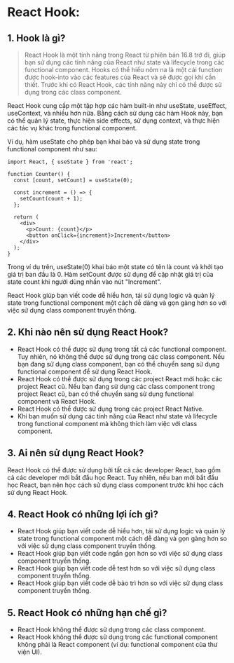 # React Hook:
## 1. Hook là gì?
> React Hook là một tính năng trong React từ phiên bản 16.8 trở đi, giúp bạn sử dụng các tính năng của React như state và lifecycle trong các functional component. Hooks có thể hiểu nôm na là một cái function được hook-into vào các features của React và sẽ được gọi khi cần thiết. Trước khi có React Hook, các tính năng này chỉ có thể được sử dụng trong các class component.

React Hook cung cấp một tập hợp các hàm built-in như useState, useEffect, useContext, và nhiều hơn nữa. Bằng cách sử dụng các hàm Hook này, bạn có thể quản lý state, thực hiện side effects, sử dụng context, và thực hiện các tác vụ khác trong functional component.

Ví dụ, hàm useState cho phép bạn khai báo và sử dụng state trong functional component như sau:
```
import React, { useState } from 'react';

function Counter() {
  const [count, setCount] = useState(0);

  const increment = () => {
    setCount(count + 1);
  };

  return (
    <div>
      <p>Count: {count}</p>
      <button onClick={increment}>Increment</button>
    </div>
  );
}

```

Trong ví dụ trên, useState(0) khai báo một state có tên là count và khởi tạo giá trị ban đầu là 0. Hàm setCount được sử dụng để cập nhật giá trị của state count khi người dùng nhấn vào nút "Increment".

React Hook giúp bạn viết code dễ hiểu hơn, tái sử dụng logic và quản lý state trong functional component một cách dễ dàng và gọn gàng hơn so với việc sử dụng class component truyền thống.

## 2. Khi nào nên sử dụng React Hook?
- React Hook có thể được sử dụng trong tất cả các functional component. Tuy nhiên, nó không thể được sử dụng trong các class component. Nếu bạn đang sử dụng class component, bạn có thể chuyển sang sử dụng functional component để sử dụng React Hook.
- React Hook có thể được sử dụng trong các project React mới hoặc các project React cũ. Nếu bạn đang sử dụng các class component trong project React cũ, bạn có thể chuyển sang sử dụng functional component và React Hook.
- React Hook có thể được sử dụng trong các project React Native.
- Khi bạn muốn sử dụng các tính năng của React như state và lifecycle trong functional component mà không thích làm việc với class component.

## 3. Ai nên sử dụng React Hook?
React Hook có thể được sử dụng bởi tất cả các developer React, bao gồm cả các developer mới bắt đầu học React. Tuy nhiên, nếu bạn mới bắt đầu học React, bạn nên học cách sử dụng class component trước khi học cách sử dụng React Hook.

## 4. React Hook có những lợi ích gì?
- React Hook giúp bạn viết code dễ hiểu hơn, tái sử dụng logic và quản lý state trong functional component một cách dễ dàng và gọn gàng hơn so với việc sử dụng class component truyền thống.
- React Hook giúp bạn viết code ngắn gọn hơn so với việc sử dụng class component truyền thống.
- React Hook giúp bạn viết code dễ test hơn so với việc sử dụng class component truyền thống.
- React Hook giúp bạn viết code dễ bảo trì hơn so với việc sử dụng class component truyền thống.

## 5. React Hook có những hạn chế gì?
- React Hook không thể được sử dụng trong các class component.
- React Hook không thể được sử dụng trong các functional component không phải là React component (ví dụ: functional component của thư viện UI).

